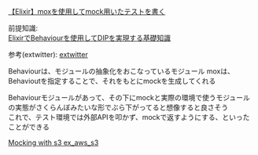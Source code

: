 [【Elixir】moxを使用してmock用いたテストを書く](https://sanposhiho.com/posts/elixir-mox/)

前提知識:  
[ElixirでBehaviourを使用してDIPを実現する基礎知識](https://sanposhiho.com/posts/elixir-behaviour/)

参考(extwitter):
[extwitter](https://github.com/parroty/extwitter/blob/master/lib/extwitter/behaviour.ex)

Behaviourは、モジュールの抽象化をおこなっているモジュール
moxは、Behavioutを指定することで、それをもとにmockを生成してくれる

Behaviourモジュールがあって、その下にmockと実際の環境で使うモジュールの実態がさくらんぼみたいな形でぶら下がってると想像すると良さそう  
これで、テスト環境では外部APIを叩かず、mockで返すようにする、といったことができる

[Mocking with s3 ex_aws_s3](https://elixirforum.com/t/mocking-with-s3-ex-aws-s3/26094)

